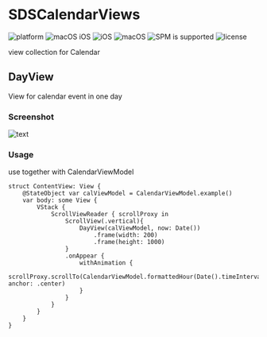 # SDSCalendarViews

![platform](https://img.shields.io/badge/Platform-iOS-lightgrey)
![macOS iOS](https://img.shields.io/badge/platform-iOS_macOS-lightgrey)
![iOS](https://img.shields.io/badge/iOS-v15_orLater-blue)
![macOS](https://img.shields.io/badge/macOS-Monterey_orLater-blue)
![SPM is supported](https://img.shields.io/badge/SPM-Supported-orange)
![license](https://img.shields.io/badge/license-MIT-lightgrey)

view collection for Calendar

## DayView
View for calendar event in one day

### Screenshot
![text](https://user-images.githubusercontent.com/6419800/160526105-08385b6e-95ab-40b4-af52-2d9ea71d7ffa.png)

### Usage
use together with CalendarViewModel

```
struct ContentView: View {
    @StateObject var calViewModel = CalendarViewModel.example()
    var body: some View {
        VStack {
            ScrollViewReader { scrollProxy in
                ScrollView(.vertical){
                    DayView(calViewModel, now: Date())
                        .frame(width: 200)
                        .frame(height: 1000)
                }
                .onAppear {
                    withAnimation {
                        scrollProxy.scrollTo(CalendarViewModel.formattedHour(Date().timeIntervalSinceReferenceDate), anchor: .center)
                    }
                }
            }
        }
    }
}

```


